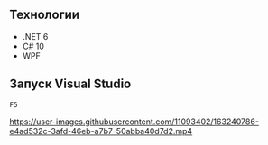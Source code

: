 ## Технологии
 - .NET 6
 - C# 10
 - WPF

## Запуск Visual Studio 
```
F5
```
https://user-images.githubusercontent.com/11093402/163240786-e4ad532c-3afd-46eb-a7b7-50abba40d7d2.mp4

